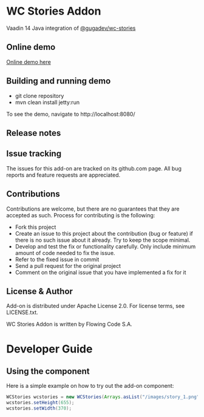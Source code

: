 # WC Stories Addon

Vaadin 14 Java integration of [@gugadev/wc-stories](https://www.npmjs.com/package/@gugadev/wc-stories)

## Online demo

[Online demo here]()

## Building and running demo

- git clone repository
- mvn clean install jetty:run

To see the demo, navigate to http://localhost:8080/

## Release notes


## Issue tracking

The issues for this add-on are tracked on its github.com page. All bug reports and feature requests are appreciated. 

## Contributions

Contributions are welcome, but there are no guarantees that they are accepted as such. Process for contributing is the following:

- Fork this project
- Create an issue to this project about the contribution (bug or feature) if there is no such issue about it already. Try to keep the scope minimal.
- Develop and test the fix or functionality carefully. Only include minimum amount of code needed to fix the issue.
- Refer to the fixed issue in commit
- Send a pull request for the original project
- Comment on the original issue that you have implemented a fix for it

## License & Author

Add-on is distributed under Apache License 2.0. For license terms, see LICENSE.txt.

WC Stories Addon is written by Flowing Code S.A.


# Developer Guide

## Using the component

Here is a simple example on how to try out the add-on component:

```java
WCStories wcstories = new WCStories(Arrays.asList("/images/story_1.png", "/images/story_2.png"));
wcstories.setHeight(655);
wcstories.setWidth(370);
```
